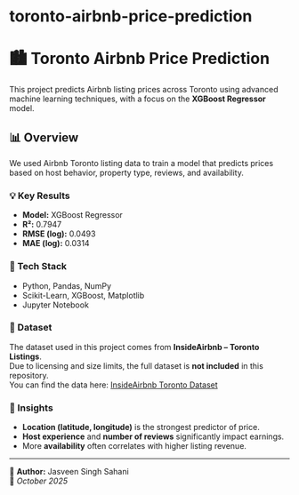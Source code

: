 # toronto-airbnb-price-prediction
# 🏙️ Toronto Airbnb Price Prediction

This project predicts Airbnb listing prices across Toronto using advanced machine learning techniques, with a focus on the **XGBoost Regressor** model.

## 📊 Overview
We used Airbnb Toronto listing data to train a model that predicts prices based on host behavior, property type, reviews, and availability.

### 💡 Key Results
- **Model:** XGBoost Regressor  
- **R²:** 0.7947  
- **RMSE (log):** 0.0493  
- **MAE (log):** 0.0314  

### 🔧 Tech Stack
- Python, Pandas, NumPy  
- Scikit-Learn, XGBoost, Matplotlib  
- Jupyter Notebook

### 📂 Dataset
The dataset used in this project comes from **InsideAirbnb – Toronto Listings**.  
Due to licensing and size limits, the full dataset is **not included** in this repository.  
You can find the data here: [InsideAirbnb Toronto Dataset](http://insideairbnb.com/get-the-data/)

### 🧠 Insights
- **Location (latitude, longitude)** is the strongest predictor of price.  
- **Host experience** and **number of reviews** significantly impact earnings.  
- More **availability** often correlates with higher listing revenue.

---

👤 **Author:** Jasveen Singh Sahani  
📅 *October 2025*  

